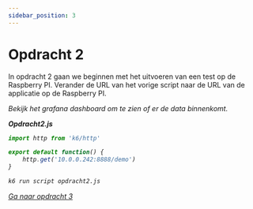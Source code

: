 ```yaml
---
sidebar_position: 3
---
```


# Opdracht 2
In opdracht 2 gaan we beginnen met het uitvoeren van een test op de Raspberry PI. Verander de URL van het vorige script naar de URL van de applicatie op de Raspberry PI.

<i>Bekijk het grafana dashboard om te zien of er de data binnenkomt.<i>


<b>Opdracht2.js</b>
```javascript
import http from 'k6/http'

export default function() {
    http.get('10.0.0.242:8888/demo')
}
```

```bash
k6 run script opdracht2.js
```

[Ga naar opdracht 3](https://danielvanbavel.github.io/k6-workshop-api-docs/step3)
